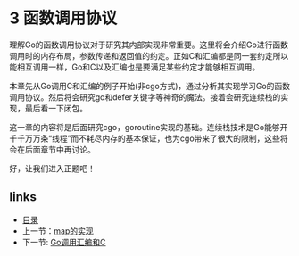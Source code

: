 # 3 函数调用协议

理解Go的函数调用协议对于研究其内部实现非常重要。这里将会介绍Go进行函数调用时的内存布局，参数传递和返回值的约定。正如C和汇编都是同一套约定所以能相互调用一样，Go和C以及汇编也是要满足某些约定才能够相互调用。

本章先从Go调用C和汇编的例子开始(非cgo方式)，通过分析其实现学习Go的函数调用协议。然后将会研究go和defer关键字等神奇的魔法。接着会研究连续栈的实现，最后看一下闭包。

这一章的内容将是后面研究cgo，goroutine实现的基础。连续栈技术是Go能够开千千万万条“线程”而不耗尽内存的基本保证，也为cgo带来了很大的限制，这些将会在后面章节中再讨论。

好，让我们进入正题吧！

## links
  * [目录](<preface.md>)
  * 上一节：[map的实现](<02.2.md>)
  * 下一节: [Go调用汇编和C](<03.1.md>)
